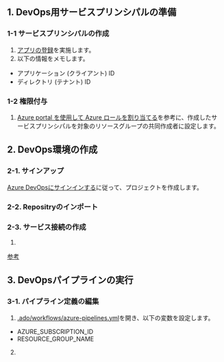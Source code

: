 ## 1. DevOps用サービスプリンシパルの準備

### 1-1 サービスプリンシパルの作成

1. [アプリの登録](https://docs.microsoft.com/ja-jp/power-bi/developer/embedded/embed-service-principal#step-1---create-an-azure-ad-app)を実施します。
2. 以下の情報をメモします。

- アプリケーション (クライアント) ID 
- ディレクトリ (テナント) ID

### 1-2 権限付与

1. [Azure portal を使用して Azure ロールを割り当てる](https://docs.microsoft.com/ja-jp/azure/role-based-access-control/role-assignments-portal?tabs=current)を参考に、作成したサービスプリンシパルを対象のリソースグループの共同作成者に設定します。

## 2. DevOps環境の作成

### 2-1. サインアップ

[Azure DevOpsにサインインする](https://docs.microsoft.com/ja-jp/azure/devops/user-guide/sign-up-invite-teammates?view=azure-devops)に従って、プロジェクトを作成します。

### 2-2. Repositryのインポート

### 2-3. サービス接続の作成

1. 

[参考](https://docs.microsoft.com/ja-jp/azure/devops/pipelines/library/service-endpoints?view=azure-devops&tabs=yaml#create-a-service-connection)

## 3. DevOpsパイプラインの実行

### 3-1. パイプライン定義の編集

1. [.ado/workflows/azure-pipelines.yml](.ado/workflows/azure-pipelines.yml)を開き、以下の変数を設定します。

- AZURE_SUBSCRIPTION_ID
- RESOURCE_GROUP_NAME

2. 




